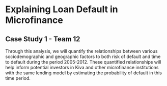 # Explaining Loan Default in Microfinance
## Case Study 1 - Team 12

Through this analysis, we will quantify the relationships between various sociodemographic and geographic factors to both risk of default and time to default during the period 2005-2012. These quantified relationships will help inform potential investors in Kiva and other microfinance institutions with the same lending model by estimating the probability of default in this time period.

